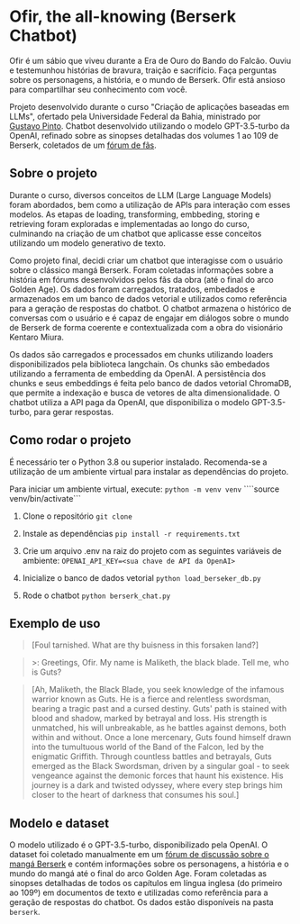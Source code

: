 # Ofir, the all-knowing (Berserk Chatbot)

Ofir é um sábio que viveu durante a Era de Ouro do Bando do Falcão. Ouviu e testemunhou histórias de bravura, traição e sacrifício. Faça perguntas sobre os personagens, a história, e o mundo de Berserk. Ofir está ansioso para compartilhar seu conhecimento com você.

Projeto desenvolvido durante o curso "Criação de aplicações baseadas em LLMs", ofertado pela Universidade Federal da Bahia, ministrado por [Gustavo Pinto](https://github.com/gustavopinto). Chatbot desenvolvido utilizando o modelo GPT-3.5-turbo da OpenAI, refinado sobre as sinopses detalhadas dos volumes 1 ao 109 de Berserk, coletados de um [fórum de fãs](https://berserk.fandom.com/).


## Sobre o projeto

Durante o curso, diversos conceitos de LLM (Large Language Models) foram abordados, bem como a utilização de APIs para interação com esses modelos. As etapas de loading, transforming, embbeding, storing e retrieving foram exploradas e implementadas ao longo do curso, culminando na criação de um chatbot que aplicasse esse conceitos 
utilizando um modelo generativo de texto.

Como projeto final, decidi criar um chatbot que interagisse com o usuário sobre o clássico mangá Berserk. Foram coletadas informações sobre a história em fórums desenvolvidos pelos fãs da obra (até o final do arco Golden Age). Os dados foram carregados, tratados, embedados e armazenados em um banco de dados vetorial e utilizados como referência para a geração de respostas do chatbot. O chatbot armazena o histórico de conversas com o usuário e é capaz de engajar em diálogos sobre o mundo de Berserk de forma coerente e contextualizada com a obra do visionário Kentaro Miura.

Os dados são carregados e processados em chunks utilizando loaders disponibilizados pela biblioteca langchain. Os chunks são embedados utilizando a ferramenta de embedding da OpenAI. A persistência dos chunks e seus embeddings é feita pelo banco de dados vetorial ChromaDB, que permite a indexação e busca de vetores de alta dimensionalidade. O chatbot utiliza a API paga da OpenAI, que disponibiliza o modelo GPT-3.5-turbo, para gerar respostas.

## Como rodar o projeto
É necessário ter o Python 3.8 ou superior instalado. Recomenda-se a utilização de um ambiente virtual para instalar as dependências do projeto.

Para iniciar um ambiente virtual, execute:
```python -m venv venv```
````source venv/bin/activate```

1. Clone o repositório
```git clone```

2. Instale as dependências
```pip install -r requirements.txt```

3. Crie um arquivo .env na raiz do projeto com as seguintes variáveis de ambiente:
```OPENAI_API_KEY=<sua chave de API da OpenAI>```

4. Inicialize o banco de dados vetorial
```python load_berseker_db.py```

5. Rode o chatbot
```python berserk_chat.py```


## Exemplo de uso
>[Foul tarnished. What are thy buisness in this forsaken land?]

>\>: Greetings, Ofir. My name is Maliketh, the black blade. Tell me, who is Guts?

>[Ah, Maliketh, the Black Blade, you seek knowledge of the infamous warrior known as Guts. He is a fierce and relentless swordsman, bearing a tragic past and a cursed destiny. Guts' path is stained with blood and shadow, marked by betrayal and loss. His strength is unmatched, his will unbreakable, as he battles against demons, both within and without. Once a lone mercenary, Guts found himself drawn into the tumultuous world of the Band of the Falcon, led by the enigmatic Griffith. Through countless battles and betrayals, Guts emerged as the Black Swordsman, driven by a singular goal - to seek vengeance against the demonic forces that haunt his existence. His journey is a dark and twisted odyssey, where every step brings him closer to the heart of darkness that consumes his soul.]
	

## Modelo e dataset
O modelo utilizado é o GPT-3.5-turbo, disponibilizado pela OpenAI. O dataset foi coletado manualmente em um [fórum de discussão sobre o mangá Berserk](https://berserk.fandom.com/) e contém informações sobre os personagens, a história e o mundo do mangá até o final do arco Golden Age. Foram coletadas as sinopses detalhadas de todos os capítulos em língua inglesa (do primeiro ao 109º) em documentos de texto e utilizadas como referência para a geração de respostas do chatbot. Os dados estão disponíveis na pasta `berserk`.
